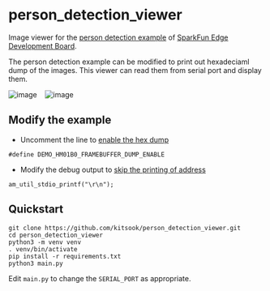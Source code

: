 # person_detection_viewer
Image viewer for the [person detection example](https://github.com/kitsook/tflite-micro-sparkfun-edge-examples/tree/main/examples/person_detection) of
[SparkFun Edge Development Board](https://www.sparkfun.com/products/15170).

The person detection example can be modified to print out hexadeciaml dump of the images. This viewer can read them from serial port and display them.

![image](https://user-images.githubusercontent.com/13360325/150475786-c8391c70-a9cc-4c76-8131-99c9b9aba0ae.png)
&nbsp;&nbsp;
![image](https://user-images.githubusercontent.com/13360325/150476541-83b165a8-e9bf-4e48-a65b-d726a87daec0.png)


## Modify the example
- Uncomment the line to [enable the hex dump](https://github.com/kitsook/tflite-micro-sparkfun-edge-examples/blob/2ffe1fab709a7fd742404a05c9b144f346731d3c/examples/person_detection/image_provider.cc#L27)
```
#define DEMO_HM01B0_FRAMEBUFFER_DUMP_ENABLE
```
- Modify the debug output to [skip the printing of address](https://github.com/kitsook/tflite-micro-sparkfun-edge-examples/blob/2ffe1fab709a7fd742404a05c9b144f346731d3c/examples/person_detection/himax_driver/HM01B0_debug.c#L31)
```
am_util_stdio_printf("\r\n");
```

## Quickstart
```
git clone https://github.com/kitsook/person_detection_viewer.git
cd person_detection_viewer
python3 -m venv venv
. venv/bin/activate
pip install -r requirements.txt
python3 main.py
```
Edit `main.py` to change the `SERIAL_PORT` as appropriate.
